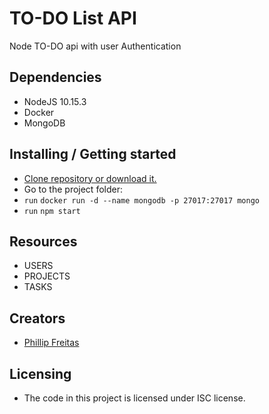 # TO-DO List API
Node TO-DO api with user Authentication

## Dependencies

- NodeJS 10.15.3
- Docker
- MongoDB

## Installing / Getting started

- [Clone repository or download it.](https://github.com/jpnathan/to-do-api)
- Go to the project folder:
- `run` `docker run -d --name mongodb -p 27017:27017 mongo`
- `run` `npm start`

## Resources

- USERS
- PROJECTS
- TASKS

## Creators
- [Phillip Freitas](https://github.com/jpnathan/)

## Licensing

- The code in this project is licensed under ISC license.
